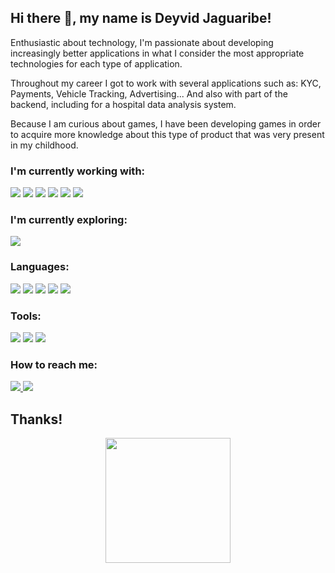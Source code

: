 ## Hi there 👋, my name is Deyvid Jaguaribe!

Enthusiastic about technology, I'm passionate about developing increasingly better applications in what I consider the most appropriate technologies for each type of application.

Throughout my career I got to work with several applications such as: KYC, Payments, Vehicle Tracking, Advertising... And also with part of the backend, including for a hospital data analysis system.

Because I am curious about games, I have been developing games in order to acquire more knowledge about this type of product that was very present in my childhood.

### I'm currently working with:
<div>
  <a href="https://www.android.com/" target="_blank"><img src="https://img.shields.io/badge/Android-3DDC84?style=for-the-badge&logo=android&logoColor=white" /></a>
  <a href="https://flutter.dev/" target="_blank"><img src="https://img.shields.io/badge/Flutter-02569B?style=for-the-badge&logo=flutter&logoColor=white" /></a>
  <a href="https://nodejs.org/en/" target="_blank"><img src="https://img.shields.io/badge/Node.js-43853D?style=for-the-badge&logo=node.js&logoColor=white" /></a>
  <a href="https://cloud.google.com/" target="_blank"><img src="https://img.shields.io/badge/Google_Cloud-4285F4?style=for-the-badge&logo=google-cloud&logoColor=white" /></a>
  <a href="https://www.postgresql.org/" target="_blank"><img src="https://img.shields.io/badge/PostgreSQL-316192?style=for-the-badge&logo=postgresql&logoColor=white" /></a>
  <a href="https://www.mysql.com/" target="_blank"><img src="https://img.shields.io/badge/MySQL-4479A1?style=for-the-badge&logo=mysql&logoColor=white" /></a>
</div>

### I'm currently exploring:
<div>
  <a href="https://unity.com/" target="_blank"><img src="https://img.shields.io/badge/Unity-100000?style=for-the-badge&logo=unity&logoColor=white" /></a>
</div>

### Languages:
<div>
  <a href="https://dart.dev/" target="_blank"><img src="https://img.shields.io/badge/Dart-0175C2?style=for-the-badge&logo=dart&logoColor=white" /></a>
  <a href="https://learn.microsoft.com/en-us/dotnet/csharp/" target="_blank"><img src="https://img.shields.io/badge/C%23-239120?style=for-the-badge&logo=c-sharp&logoColor=white" /></a>
  <a href="https://kotlinlang.org/" target="_blank"><img src="https://img.shields.io/badge/Kotlin-0095D5?&style=for-the-badge&logo=kotlin&logoColor=white" /></a>
  <a href="https://www.javascript.com/" target="_blank"><img src="https://img.shields.io/badge/JavaScript-F7DF1E?style=for-the-badge&logo=javascript&logoColor=black" /></a>
  <a href="https://www.python.org/" target="_blank"><img src="https://img.shields.io/badge/python-3670A0?style=for-the-badge&logo=python&logoColor=ffdd54" /></a>
</div>

### Tools:
<div>
  <img src="https://img.shields.io/badge/Android_Studio-3DDC84?style=for-the-badge&logo=android-studio&logoColor=white" />
  <img src="https://img.shields.io/badge/Visual_Studio_Code-0078D4?style=for-the-badge&logo=visual%20studio%20code&logoColor=white" />
  <img src="https://img.shields.io/badge/GIT-E44C30?style=for-the-badge&logo=git&logoColor=white" target="_blank" />
</div>

### How to reach me:
<div>
  <a href="https://www.linkedin.com/in/deyvidjlira/" target="_blank"><img src="https://img.shields.io/badge/LinkedIn-0077B5?style=for-the-badge&logo=linkedin&logoColor=white"/> </a>
  <a href="https://deyvidjlira.com/" target="_blank"><img src="https://img.shields.io/badge/website-000000?style=for-the-badge&logo=About.me&logoColor=white"/></a>
</div>

## Thanks!
<div align="center" >
  <img src="https://deyvidjlira.com/_assets/images/image-about-333x600.png"  height="200" />
</div>
